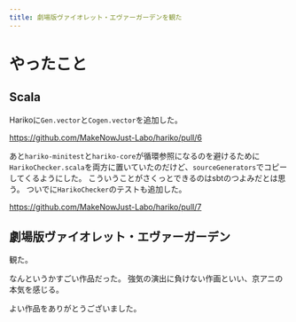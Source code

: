 ```yaml
---
title: 劇場版ヴァイオレット・エヴァーガーデンを観た
---
```


# やったこと

## Scala

Harikoに`Gen.vector`と`Cogen.vector`を追加した。

<https://github.com/MakeNowJust-Labo/hariko/pull/6>

あと`hariko-minitest`と`hariko-core`が循環参照になるのを避けるために`HarikoChecker.scala`を両方に置いていたのだけど、`sourceGenerators`でコピーしてくるようにした。
こういうことがさくっとできるのはsbtのつよみだとは思う。
ついでに`HarikoChecker`のテストも追加した。

<https://github.com/MakeNowJust-Labo/hariko/pull/7>

## 劇場版ヴァイオレット・エヴァーガーデン

観た。

なんというかすごい作品だった。
強気の演出に負けない作画といい、京アニの本気を感じる。

よい作品をありがとうございました。
